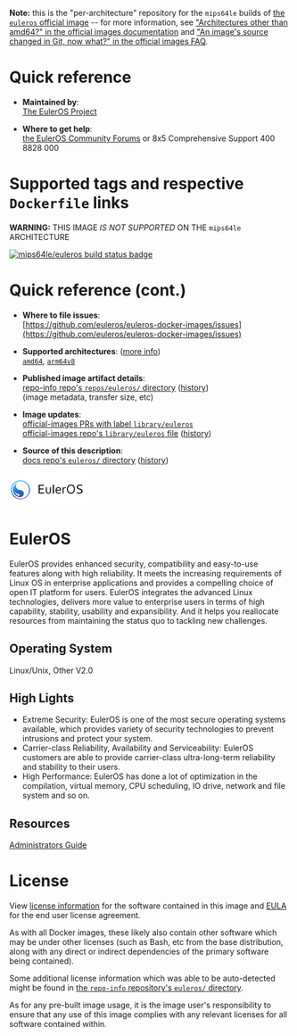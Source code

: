 <!--

********************************************************************************

WARNING:

    DO NOT EDIT "euleros/README.md"

    IT IS AUTO-GENERATED

    (from the other files in "euleros/" combined with a set of templates)

********************************************************************************

-->

**Note:** this is the "per-architecture" repository for the `mips64le` builds of [the `euleros` official image](https://hub.docker.com/_/euleros) -- for more information, see ["Architectures other than amd64?" in the official images documentation](https://github.com/docker-library/official-images#architectures-other-than-amd64) and ["An image's source changed in Git, now what?" in the official images FAQ](https://github.com/docker-library/faq#an-images-source-changed-in-git-now-what).

# Quick reference

-	**Maintained by**:  
	[The EulerOS Project](https://github.com/euleros/euleros-docker-images)

-	**Where to get help**:  
	[the EulerOS Community Forums](http://developer.huawei.com/ict/forum/forum.php?mod=forumdisplay&fid=400257&page=) or 8x5 Comprehensive Support 400 8828 000

# Supported tags and respective `Dockerfile` links

**WARNING:** THIS IMAGE *IS NOT SUPPORTED* ON THE `mips64le` ARCHITECTURE

[![mips64le/euleros build status badge](https://img.shields.io/jenkins/s/https/doi-janky.infosiftr.net/job/multiarch/job/mips64le/job/euleros.svg?label=mips64le/euleros%20%20build%20job)](https://doi-janky.infosiftr.net/job/multiarch/job/mips64le/job/euleros/)

# Quick reference (cont.)

-	**Where to file issues**:  
	[https://github.com/euleros/euleros-docker-images/issues](https://github.com/euleros/euleros-docker-images/issues)

-	**Supported architectures**: ([more info](https://github.com/docker-library/official-images#architectures-other-than-amd64))  
	[`amd64`](https://hub.docker.com/r/amd64/euleros/), [`arm64v8`](https://hub.docker.com/r/arm64v8/euleros/)

-	**Published image artifact details**:  
	[repo-info repo's `repos/euleros/` directory](https://github.com/docker-library/repo-info/blob/master/repos/euleros) ([history](https://github.com/docker-library/repo-info/commits/master/repos/euleros))  
	(image metadata, transfer size, etc)

-	**Image updates**:  
	[official-images PRs with label `library/euleros`](https://github.com/docker-library/official-images/pulls?q=label%3Alibrary%2Feuleros)  
	[official-images repo's `library/euleros` file](https://github.com/docker-library/official-images/blob/master/library/euleros) ([history](https://github.com/docker-library/official-images/commits/master/library/euleros))

-	**Source of this description**:  
	[docs repo's `euleros/` directory](https://github.com/docker-library/docs/tree/master/euleros) ([history](https://github.com/docker-library/docs/commits/master/euleros))

![logo](https://raw.githubusercontent.com/docker-library/docs/67335f712632d352c94de4beeff0120d7c68168c/euleros/logo.png)

# EulerOS

EulerOS provides enhanced security, compatibility and easy-to-use features along with high reliability. It meets the increasing requirements of Linux OS in enterprise applications and provides a compelling choice of open IT platform for users. EulerOS integrates the advanced Linux technologies, delivers more value to enterprise users in terms of high capability, stability, usability and expansibility. And it helps you reallocate resources from maintaining the status quo to tackling new challenges.

## Operating System

Linux/Unix, Other V2.0

## High Lights

-	Extreme Security: EulerOS is one of the most secure operating systems available, which provides variety of security technologies to prevent intrusions and protect your system.
-	Carrier-class Reliability, Availability and Serviceability: EulerOS customers are able to provide carrier-class ultra-long-term reliability and stability to their users.
-	High Performance: EulerOS has done a lot of optimization in the compilation, virtual memory, CPU scheduling, IO drive, network and file system and so on.

## Resources

[Administrators Guide](http://developer.huawei.com/ict/en/doc/site-euleros-administrators-guide-en/index.html/en-us)

# License

View [license information](https://github.com/euleros/euleros-docker-images/blob/master/LICENSE) for the software contained in this image and [EULA](http://developer.huawei.com/ict/en/site-euleros/article/privacy-policy) for the end user license agreement.

As with all Docker images, these likely also contain other software which may be under other licenses (such as Bash, etc from the base distribution, along with any direct or indirect dependencies of the primary software being contained).

Some additional license information which was able to be auto-detected might be found in [the `repo-info` repository's `euleros/` directory](https://github.com/docker-library/repo-info/tree/master/repos/euleros).

As for any pre-built image usage, it is the image user's responsibility to ensure that any use of this image complies with any relevant licenses for all software contained within.
